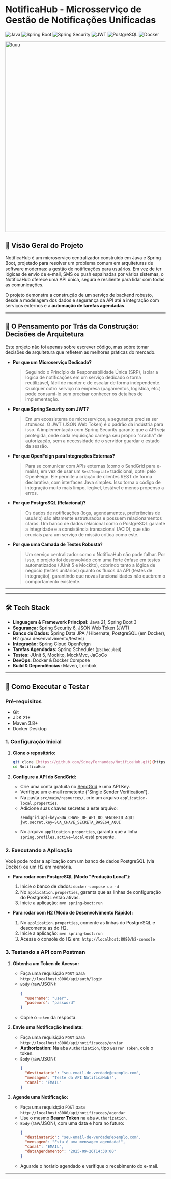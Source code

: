 # NotificaHub - Microsserviço de Gestão de Notificações Unificadas

![Java](https://img.shields.io/badge/Java-21-orange.svg)
![Spring Boot](https://img.shields.io/badge/Spring_Boot-3.x-green.svg)
![Spring Security](https://img.shields.io/badge/Spring_Security-6.x-blue.svg)
![JWT](https://img.shields.io/badge/Security-JWT-purple.svg)
![PostgreSQL](https://img.shields.io/badge/Database-PostgreSQL-blue.svg)
![Docker](https://img.shields.io/badge/Docker-blue.svg)

<img width="1298" height="597" alt="luuu" src="https://github.com/user-attachments/assets/f8e7a152-e4d7-48f5-aea4-5e3a76e36947" />


## 📖 Visão Geral do Projeto

NotificaHub é um microserviço centralizador construído em Java e Spring Boot, projetado para resolver um problema comum em arquiteturas de software modernas: a gestão de notificações para usuários. Em vez de ter lógicas de envio de e-mail, SMS ou push espalhadas por vários sistemas, o NotificaHub oferece uma API única, segura e resiliente para lidar com todas as comunicações.

O projeto demonstra a construção de um serviço de backend robusto, desde a modelagem dos dados e segurança da API até a integração com serviços externos e a **automação de tarefas agendadas**.

---

## 🧠 O Pensamento por Trás da Construção: Decisões de Arquitetura

Este projeto não foi apenas sobre escrever código, mas sobre tomar decisões de arquitetura que refletem as melhores práticas do mercado.

* **Por que um Microserviço Dedicado?**
    > Seguindo o Princípio da Responsabilidade Única (SRP), isolar a lógica de notificações em um serviço dedicado o torna reutilizável, fácil de manter e de escalar de forma independente. Qualquer outro serviço na empresa (pagamentos, logística, etc.) pode consumi-lo sem precisar conhecer os detalhes de implementação.

* **Por que Spring Security com JWT?**
    > Em um ecossistema de microserviços, a segurança precisa ser *stateless*. O JWT (JSON Web Token) é o padrão da indústria para isso. A implementação com Spring Security garante que a API seja protegida, onde cada requisição carrega seu próprio "crachá" de autorização, sem a necessidade de o servidor guardar o estado da sessão.

* **Por que OpenFeign para Integrações Externas?**
    > Para se comunicar com APIs externas (como o SendGrid para e-mails), em vez de usar um `RestTemplate` tradicional, optei pelo OpenFeign. Ele permite a criação de clientes REST de forma declarativa, com interfaces Java simples. Isso torna o código de integração muito mais limpo, legível, testável e menos propenso a erros.

* **Por que PostgreSQL (Relacional)?**
    > Os dados de notificações (logs, agendamentos, preferências de usuário) são altamente estruturados e possuem relacionamentos claros. Um banco de dados relacional como o PostgreSQL garante a integridade e a consistência transacional (ACID), que são cruciais para um serviço de missão crítica como este.

* **Por que uma Camada de Testes Robusta?**
    > Um serviço centralizador como o NotificaHub não pode falhar. Por isso, o projeto foi desenvolvido com uma forte ênfase em testes automatizados (JUnit 5 e Mockito), cobrindo tanto a lógica de negócio (testes unitários) quanto os fluxos da API (testes de integração), garantindo que novas funcionalidades não quebrem o comportamento existente.

---

---

## 🛠️ Tech Stack

-   **Linguagem & Framework Principal:** Java 21, Spring Boot 3
-   **Segurança:** Spring Security 6, JSON Web Token (JWT)
-   **Banco de Dados:** Spring Data JPA / Hibernate, PostgreSQL (em Docker), H2 (para desenvolvimento/testes)
-   **Integração:** Spring Cloud OpenFeign
-   **Tarefas Agendadas:** Spring Scheduler (`@Scheduled`)
-   **Testes:** JUnit 5, Mockito, MockMvc, JaCoCo
-   **DevOps:** Docker & Docker Compose
-   **Build & Dependências:** Maven, Lombok

---

## 🚀 Como Executar e Testar

### Pré-requisitos
-   Git
-   JDK 21+
-   Maven 3.8+
-   Docker Desktop

### 1. Configuração Inicial

1.  **Clone o repositório:**
    ```bash
    git clone [https://github.com/SdneyFernandes/NotificaHub.git](https://github.com/SdneyFernandes/NotificaHub.git)
    cd NotificaHub
    ```

2.  **Configure a API do SendGrid:**
    * Crie uma conta gratuita no [SendGrid](https://sendgrid.com/) e uma API Key.
    * Verifique um e-mail remetente ("Single Sender Verification").
    * Na pasta `src/main/resources/`, crie um arquivo `application-local.properties`.
    * Adicione suas chaves secretas a este arquivo:
        ```properties
        sendgrid.api-key=SUA_CHAVE_DE_API_DO_SENDGRID_AQUI
        jwt.secret.key=SUA_CHAVE_SECRETA_BASE64_AQUI
        ```
    * No arquivo `application.properties`, garanta que a linha `spring.profiles.active=local` está presente.

### 2. Executando a Aplicação
Você pode rodar a aplicação com um banco de dados PostgreSQL (via Docker) ou um H2 em memória.

* **Para rodar com PostgreSQL (Modo "Produção Local"):**
    1.  Inicie o banco de dados: `docker-compose up -d`
    2.  No `application.properties`, garanta que as linhas de configuração do PostgreSQL estão ativas.
    3.  Inicie a aplicação: `mvn spring-boot:run`

* **Para rodar com H2 (Modo de Desenvolvimento Rápido):**
    1.  No `application.properties`, comente as linhas do PostgreSQL e descomente as do H2.
    2.  Inicie a aplicação: `mvn spring-boot:run`
    3.  Acesse o console do H2 em: `http://localhost:8080/h2-console`

### 3. Testando a API com Postman

1.  **Obtenha um Token de Acesso:**
    * Faça uma requisição `POST` para `http://localhost:8080/api/auth/login`
    * `Body` (raw/JSON):
        ```json
        {
          "username": "user",
          "password": "password"
        }
        ```
    * Copie o `token` da resposta.

2.  **Envie uma Notificação Imediata:**
    * Faça uma requisição `POST` para `http://localhost:8080/api/notificacoes/enviar`
    * **Authorization:** Na aba `Authorization`, tipo `Bearer Token`, cole o token.
    * `Body` (raw/JSON):
        ```json
        {
          "destinatario": "seu-email-de-verdade@exemplo.com",
          "mensagem": "Teste da API NotificaHub!",
          "canal": "EMAIL"
        }
        ```

3.  **Agende uma Notificação:**
    * Faça uma requisição `POST` para `http://localhost:8080/api/notificacoes/agendar`
    * Use o mesmo **Bearer Token** na aba `Authorization`.
    * `Body` (raw/JSON), com uma data e hora no futuro:
        ```json
        {
          "destinatario": "seu-email-de-verdade@exemplo.com",
          "mensagem": "Esta é uma mensagem agendada!",
          "canal": "EMAIL",
          "dataAgendamento": "2025-09-26T14:30:00"
        }
        ```
    * Aguarde o horário agendado e verifique o recebimento do e-mail.

---
